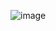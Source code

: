 ![image](https://user-images.githubusercontent.com/49093196/166499496-eaf28cf7-2327-4334-a5df-ea9643b38bac.png)
